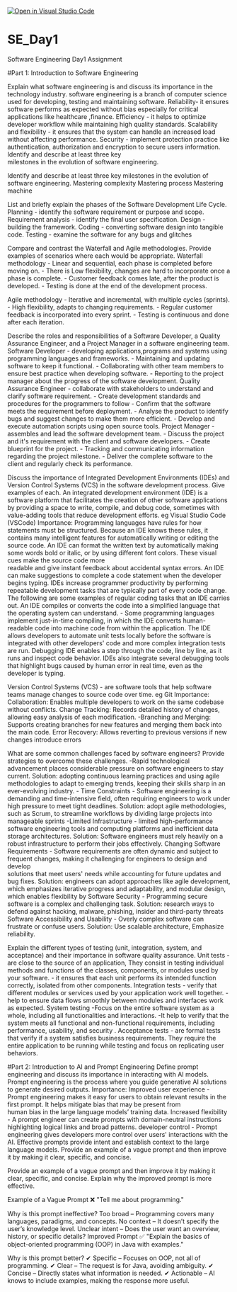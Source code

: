 [![Open in Visual Studio Code](https://classroom.github.com/assets/open-in-vscode-2e0aaae1b6195c2367325f4f02e2d04e9abb55f0b24a779b69b11b9e10269abc.svg)](https://classroom.github.com/online_ide?assignment_repo_id=18363524&assignment_repo_type=AssignmentRepo)
# SE_Day1
Software Engineering Day1 Assignment

#Part 1: Introduction to Software Engineering

Explain what software engineering is and discuss its importance in the technology industry.
      software engineering is a branch of computer science used for developing, testing and maintaining software.
      Reliability- it ensures software performs as expected without bias especially for critical applications like healthcare ,finance. 
      Efficiency - it helps to optimize developer workflow while maintaining high quality standards.
      Scalability and flexibility - it ensures that the system can handle an increased load without affecting performance.
      Security - implement protection practice like authentication, authorization and encryption to secure users information. Identify and describe at least three key       
      milestones in the evolution of software engineering.



Identify and describe at least three key milestones in the evolution of software engineering.
    Mastering complexity
    Mastering process
    Mastering machine


List and briefly explain the phases of the Software Development Life Cycle.
    Planning - identify the software requirement or purpose and scope.
    Requirement analysis - identify the final user specification. 
    Design - building the framework. 
    Coding - converting software design into tangible code.
    Testing - examine the software for any bugs and glitches

Compare and contrast the Waterfall and Agile methodologies. Provide examples of scenarios where each would be appropriate.
  Waterfall methodology - Linear and sequential, each phase is completed before moving on. 
      - There is Low flexibility,
       changes are hard to incorporate once a phase is complete.
     - Customer feedback comes late, after the product is developed.
     - Testing is done at the end of the development process.

  Agile methodology - Iterative and incremental, with multiple cycles (sprints). 
    - High flexibility, adapts to changing requirements. 
    - Regular customer feedback is incorporated into every sprint. 
    - Testing is continuous and done after each iteration.



Describe the roles and responsibilities of a Software Developer, a Quality Assurance Engineer, and a Project Manager in a software engineering team.
    Software Developer - developing applications,programs and systems using programming languages and frameworks.
         - Maintaining and updating software to keep it functional. 
         - Collaborating with other team members to ensure best practice when developing software.
         - Reporting to the project manager about the progress of the software development.
   Quality Assurance Engineer - collaborate with stakeholders to understand and clarify software requirement.
       - Create development standards and procedures for the programmers to follow
       - Confirm that the software meets the requirement before deployment. 
       - Analyse the product to identify bugs and suggest changes to make them more efficient. 
       - Develop and execute automation scripts using open source tools.
  Project Manager - assembles and lead the software development team.
       - Discuss the project and it's requirement with the client and software developers.
       - Create blueprint for the project.
       - Tracking and communicating information regarding the project milestone.
       - Deliver the complete software to the client and regularly check its performance.


Discuss the importance of Integrated Development Environments (IDEs) and Version Control Systems (VCS) in the software development process. Give examples of each.
     An integrated development environment (IDE) is a software platform that facilitates the creation of other software applications by providing a space to write, compile, 
      and debug code, sometimes with value-adding tools that reduce development efforts. eg Visual Studio Code (VSCode)
     Importance:
      Programming languages have rules for how statements must be structured. Because an IDE knows these rules, it contains many intelligent features for automatically 
      writing or editing the source code.
      An IDE can format the written text by automatically making some words bold or italic, or by using different font colors. These visual cues make the source code more   
      readable and give instant feedback about accidental syntax errors.
      An IDE can make suggestions to complete a code statement when the developer begins typing.
      IDEs increase programmer productivity by performing repeatable development tasks that are typically part of every code change. The following are some examples of 
      regular coding tasks that an IDE carries out.
      An IDE compiles or converts the code into a simplified language that the operating system can understand. - Some programming languages implement just-in-time 
      compiling, in which the IDE converts human-readable code into machine code from within the application.
      The IDE allows developers to automate unit tests locally before the software is integrated with other developers' code and more complex integration tests are run.
      Debugging IDE enables a step through the code, line by line, as it runs and inspect code behavior. IDEs also integrate several debugging tools that highlight bugs 
      caused by human error in real time, even as the developer is typing.
  
  Version Control Systems (VCS) - are software tools that help software teams manage changes to source code over time. eg Git
      Importance:
        Collaboration: Enables multiple developers to work on the same codebase without conflicts.
        Change Tracking: Records detailed history of changes, allowing easy analysis of each modification. 
       -Branching and Merging: Supports creating branches for new features and merging them back into the main code.
        Error Recovery: Allows reverting to previous versions if new changes introduce errors
  
  What are some common challenges faced by software engineers? Provide strategies to overcome these challenges.
    -Rapid technological advancement places considerable pressure on software engineers to stay current.
     Solution: adopting continuous learning practices and using agile methodologies to adapt to emerging trends, keeping their skills sharp in an ever-evolving industry. -
    Time Constraints - Software engineering is a demanding and time-intensive field, often requiring engineers to work under high pressure to meet tight deadlines.
     Solution: adopt agile methodologies, such as Scrum, to streamline workflows by dividing large projects into manageable sprints 
    -Limited Infrastructure - limited high-performance software engineering tools and computing platforms and inefficient data storage architectures. 
     Solution: Software engineers must rely heavily on a robust infrastructure to perform their jobs effectively.
    Changing Software Requirements - Software requirements are often dynamic and subject to frequent changes, making it challenging for engineers to design and develop     
      solutions that meet users' needs while accounting for future updates and bug fixes. 
    Solution: engineers can adopt approaches like agile development, which emphasizes iterative progress and adaptability, and modular design, which enables flexibility by 
    Software Security - Programming secure software is a complex and challenging task. 
    Solution: research ways to defend against hacking, malware, phishing, insider and third-party threats
    Software Accessibility and Usability - Overly complex software can frustrate or confuse users. 
    Solution: Use scalable architecture, Emphasize reliability.
  
  
Explain the different types of testing (unit, integration, system, and acceptance) and their importance in software quality assurance.
    Unit tests - are close to the source of an application, They consist in testing individual methods and functions of the classes, components, or modules used by your         software. - it ensures that each unit performs its intended function correctly, isolated from other components.
    Integration tests - verify that different modules or services used by your application work well together.
      - help to ensure data flows smoothly between modules and interfaces work as expected.
    System testing -Focus on the entire software system as a whole, including all functionalities and interactions.
      -It help to verify that the system meets all functional and non-functional requirements, including performance, usability, and security .
    Acceptance tests - are formal tests that verify if a system satisfies business requirements. They require the entire application to be running while testing and focus 
       on replicating user behaviors. 



#Part 2: Introduction to AI and Prompt Engineering
Define prompt engineering and discuss its importance in interacting with AI models.
     Prompt engineering  is the process where you guide generative AI solutions to generate desired outputs.
     Importance:
      Improved user experience - Prompt engineering makes it easy for users to obtain relevant results in the first prompt. It helps mitigate bias that may be present from  
       human bias in the large language models’ training data.
      Increased flexibility - A prompt engineer can create prompts with domain-neutral instructions highlighting logical links and broad patterns.
      developer control - Prompt engineering gives developers more control over users' interactions with the AI. Effective prompts provide intent and establish context to 
      the large language models. Provide an example of a vague prompt and then improve it by making it clear, specific, and concise.

Provide an example of a vague prompt and then improve it by making it clear, specific, and concise. Explain why the improved prompt is more effective.

  Example of a Vague Prompt
  ❌ "Tell me about programming."
  
  Why is this prompt ineffective?
  Too broad – Programming covers many languages, paradigms, and concepts.
  No context – It doesn’t specify the user’s knowledge level.
  Unclear intent – Does the user want an overview, history, or specific details?
  Improved Prompt
  ✅ "Explain the basics of object-oriented programming (OOP) in Java with examples."
  
  Why is this prompt better?
  ✔ Specific – Focuses on OOP, not all of programming.
  ✔ Clear – The request is for Java, avoiding ambiguity.
  ✔ Concise – Directly states what information is needed.
  ✔ Actionable – AI knows to include examples, making the response more useful.

